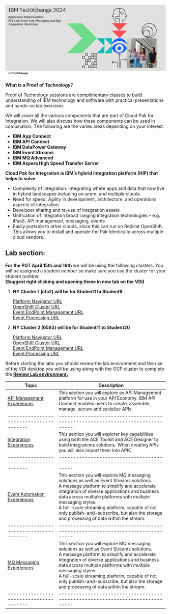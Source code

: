 [//]:![](images\image1a.png)
![](images\test1.png)

[//]:![](images\2022-06-10_21-53-04.jpg)

**What is a Proof of Technology?**

Proof of Technology sessions are complimentary classes to build
understanding of IBM technology and software with practical
presentations and hands-on lab exercises. 

We will cover all the various components that are part of Cloud Pak for Integration. We will also discuss how these components can be used in combination. The following are the varies areas depending on your interest.

*  **IBM App Connect**
*  **IBM API Connect**
*  **IBM DataPower Gateway**
*  **IBM Event Streams**
*  **IBM MQ Advanced**
*  **IBM Aspera High Speed Transfer Server**


**Cloud Pak for Integration is IBM’s hybrid integration platform (HIP) that helps to solve**
- Complexity of integration. Integrating where apps and data that now live in hybrid landscapes including on-prem, and multiple clouds
- Need for speed. Agility in development, architecture, and operations aspects of integration
- Developer sharing and re-use of integration assets
- Unification of integration broad ranging integration technologies – e.g. iPaaS, API management, messaging, events
- Easily portable to other clouds, since this can run on RedHat OpenShift. This allows you to install and operate the Pak identically across multiple cloud vendors.  

## Lab section:

**For the POT April 15th and 16th** we will be using the following clusters.
You will be assigned a student number so make sure you use the cluster for your student number. 
<br>**(Suggest right clicking and opening these in new tab on the VDI)**<br>

1. **NY Cluster 1 (cfa2) will be for Student1 to Student9** 

    [Platform Navigator URL](https://cp4i-navigator-pn-cp4i.apps.6603654220c982001eb3cfa2.cloud.techzone.ibm.com)<br>
    [OpenShift Cluster URL](https://console-openshift-console.apps.6603654220c982001eb3cfa2.cloud.techzone.ibm.com)<br>
    [Event EndPoint Management URL](https://my-eem-manager-ibm-eem-manager-event-automation.apps.6603654220c982001eb3cfa2.cloud.techzone.ibm.com)<br>
    [Event Processing URL](https://my-ep-ibm-ep-rt-event-automation.apps.6603654220c982001eb3cfa2.cloud.techzone.ibm.com)<br>

1. **NY Cluster 2 (6593) will be for Student11 to Student20** 

    [Platform Navigator URL](https://cp4i-navigator-pn-cp4i.apps.6601dfa41dd2e4001ef36593.cloud.techzone.ibm.com)<br>
    [OpenShift Cluster URL](https://console-openshift-console.apps.6601dfa41dd2e4001ef36593.cloud.techzone.ibm.com)<br>
    [Event EndPoint Management URL](https://my-eem-manager-ibm-eem-manager-event-automation.apps.6601dfa41dd2e4001ef36593.cloud.techzone.ibm.com)<br>
    [Event Processing URL](https://my-ep-ibm-ep-rt-event-automation.apps.6601dfa41dd2e4001ef36593.cloud.techzone.ibm.com)<br>




Before starting the labs you should review the lab environment and the use of the VDI desktop you will be using along with the OCP cluster to complete the 
**[Review Lab environment.](Setup/VDI-overview/index.md)**



|  Topic                                | Description                                                                
|---------------------------------------|-----------------------------------------------------------------------------|
| [API Management Experiences](APIC-labs/ReadMe.md)          | This section you will explore an API Management platform for use in your API Economy. IBM API Connect enables users to create, assemble, manage, secure and socialize APIs  
|---------------------------------------|-----------------------------------------------------------------------------|   
| [Integration Experiences](Integration/index.md)         | This section you will explorer key capabilities using both the ACE Toolkit and ACE Designer to build integrations solutions.  When creating APIs you will also import them into APIC.
|---------------------------------------|-----------------------------------------------------------------------------|     
| [Event Automation Experiences](Kafka/index.md)          | This section you will explore MQ messaging solutions as well as Event Streams solutions. <BR> A message platform to simplify and accelerate integration of diverse applications and business data across multiple platforms with multiple messaging styles.<br> A full-scale streaming platform, capable of not only publish-and-subscribe, but also the storage and processing of data within the stream.  
|---------------------------------------|-----------------------------------------------------------------------------|
| [MQ Messaging Experiences](MQ/index.md)          | This section you will explore MQ messaging solutions as well as Event Streams solutions. <BR> A message platform to simplify and accelerate integration of diverse applications and business data across multiple platforms with multiple messaging styles.<br> A full-scale streaming platform, capable of not only publish-and-subscribe, but also the storage and processing of data within the stream.  
|---------------------------------------|-----------------------------------------------------------------------------|     

<!-- | [CP4I Addon](Add-on/index.md)         | This section will show additional Unique Value and Capabilities when using Cloud pak for Integration. Collaboration and Asset Sharing with Cloud Pak for Integration **Asset Catalog**
|---------------------------------------|-----------------------------------------------------------------------------| 
-->


<!--- <[ACE Toolkit Labs](ACE-toolkit-labs/index.md) > -->
<!--- <[Event Endpoint Labs](Event_EndPoint/index.md) > -->
<!--- <[Aspera Labs](Aspera/index.md) > -->
